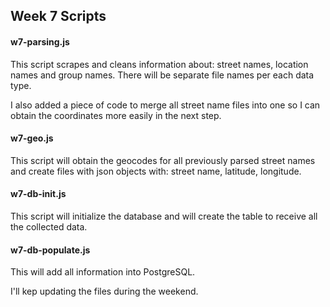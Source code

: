 ## Week 7 Scripts
#### w7-parsing.js

This script scrapes and cleans information about: street names, location names and group names. There will be separate file names per each data type.

I also added a piece of code to merge all street name files into one so I can obtain the coordinates more easily in the next step.

####  w7-geo.js

This script will obtain the geocodes for all previously parsed street names and create files with json objects with: street name, latitude, longitude.

#### w7-db-init.js

This script will initialize the database and will create the table to receive all the collected data.

#### w7-db-populate.js

This will add all information into PostgreSQL.



I'll kep updating the files during the weekend.
